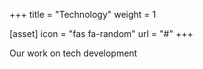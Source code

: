 +++
title = "Technology"
weight = 1

[asset]
  icon = "fas fa-random"
  url = "#"
+++

Our work on tech development